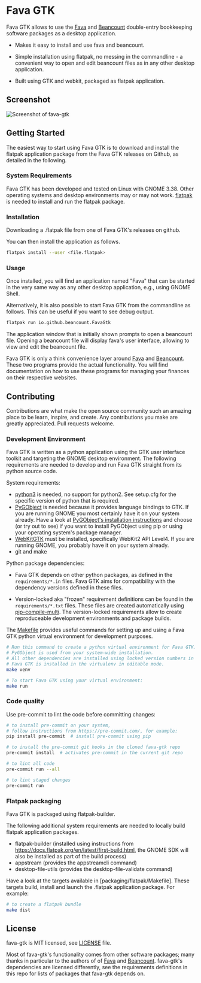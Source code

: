 # Fava GTK

Fava GTK allows to use the [Fava](https://github.com/beancount/fava) and [Beancount](https://github.com/beancount/beancount) double-entry bookkeeping software packages as a desktop application.

* Makes it easy to install and use fava and beancount.

* Simple installation using flatpak, no messing in the commandline  - a convenient way to open and edit beancount files as in any other desktop application.

* Built using GTK and webkit, packaged as flatpak application.


## Screenshot

![Screenshot of fava-gtk](https://user-images.githubusercontent.com/581188/104773200-fa2ce080-5774-11eb-978a-654c62511104.png)


## Getting Started

The easiest way to start using Fava GTK is to download and install the flatpak application package from the Fava GTK releases on Github, as detailed in the following.


### System Requirements

Fava GTK has been developed and tested on Linux with GNOME 3.38. Other operating systems and desktop environments may or may not work. [flatpak](https://flatpak.org/) is needed to install and run the flatpak package.


### Installation

Downloading a .flatpak file from one of Fava GTK's releases on github.

You can then install the application as follows.

```bash
flatpak install --user <file.flatpak>
```


### Usage

Once installed, you will find an application named "Fava" that can be started in the very same way as any other desktop application, e.g., using GNOME Shell.

Alternatively, it is also possible to start Fava GTK from the commandline as follows. This can be useful if you want to see debug output.

```bash
flatpak run io.github.beancount.FavaGtk
```

The application window that is initially shown prompts to open a beancount file. Opening a beancount file will display fava's user interface, allowing to view and edit the beancount file.

Fava GTK is only a think convenience layer around [Fava](https://github.com/beancount/fava) and [Beancount](https://github.com/beancount/beancount). These two programs provide the actual functionality. You will find documentation on how to use these programs for managing your finances on their respective websites.


## Contributing

Contributions are what make the open source community such an amazing place to be learn, inspire, and create. Any contributions you make are greatly appreciated. Pull requests welcome.


### Development Environment

Fava GTK is written as a python application using the GTK user interface toolkit and targeting the GNOME desktop environment. The following requirements are needed to develop and run Fava GTK straight from its python source code.

System requirements:

* [python3](https://www.python.org/) is needed, no support for python2. See setup.cfg for the specific version of python that is required.
* [PyGObject](https://pygobject.readthedocs.io/) is needed because it provides language bindings to GTK. If you are running GNOME you most certainly have it on your system already. Have a look at [PyGObject's installation instructions](https://pygobject.readthedocs.io/en/latest/getting_started.html) and choose (or try out to see) if you want to install PyGObject using pip or using your operating system's package manager.
* [WebKitGTK](https://webkitgtk.org/) must be installed, specifically WebKit2 API Level4. If you are running GNOME, you probably have it on your system already.
* git and make


Python package dependencies:

* Fava GTK depends on other python packages, as defined in the `requirements/*.in` files. Fava GTK aims for compatibility with the dependency versions defined in these files.

* Version-locked aka "frozen" requirement definitions can be found in the `requirements/*.txt` files. These files are created automatically using [pip-compile-multi](https://pypi.org/project/pip-compile-multi/). The version-locked requirements allow to create reproduceable development environments and package builds.

The [Makefile](./Makefile) provides useful commands for setting up and using a Fava GTK python virtual environment for development purposes.

```bash
# Run this command to create a python virtual environment for Fava GTK.
# PyGObject is used from your system-wide installation.
# All other dependencies are installed using locked version numbers in the virtualenv.
# Fava GTK is installed in the virtualenv in editable mode.
make venv

# To start Fava GTK using your virtual environment:
make run
```


### Code quality

Use pre-commit to lint the code before committing changes:

```bash
# to install pre-commit on your system,
# follow instructions from https://pre-commit.com/, for example:
pip install pre-commit  # install pre-commit using pip

# to install the pre-commit git hooks in the cloned fava-gtk repo
pre-commit install  # activates pre-commit in the current git repo

# to lint all code
pre-commit run --all

# to lint staged changes
pre-commit run
```


### Flatpak packaging

Fava GTK is packaged using flatpak-builder.

The following additional system requirements are needed to locally build flatpak application packages.

* flatpak-builder (installed using instructions from https://docs.flatpak.org/en/latest/first-build.html, the GNOME SDK will also be installed as part of the build process)
* appstream (provides the appstreamcli command)
* desktop-file-utils (provides the desktop-file-validate command)

Have a look at the targets available in [packaging/flatpak/Makefile]. These targets build, install and launch the .flatpak application package. For example:

```bash
# to create a flatpak bundle
make dist
```


## License

fava-gtk is MIT licensed, see [LICENSE](./LICENSE) file.

Most of fava-gtk's functionality comes from other software packages; many thanks in particular to the authors of of [Fava](https://github.com/beancount/fava) and [Beancount](https://github.com/beancount/beancount). fava-gtk's dependencies are licensed differently, see the requirements definitions in this repo for lists of packages that fava-gtk depends on.
